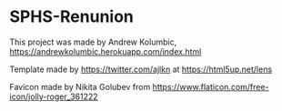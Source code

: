 # SPHS-Renunion

This project was made by Andrew Kolumbic, https://andrewkolumbic.herokuapp.com/index.html

Template made by https://twitter.com/ajlkn at https://html5up.net/lens

Favicon made by Nikita Golubev from https://www.flaticon.com/free-icon/jolly-roger_361222

